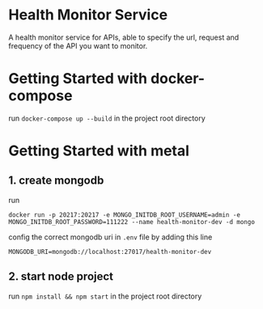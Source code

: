 # Health Monitor Service
A health monitor service for APIs, able to specify the url, request and frequency of the API you want to monitor.


# Getting Started with docker-compose
run `docker-compose up --build` in the project root directory


# Getting Started with metal


## 1. create mongodb
run


`docker run -p 20217:20217 -e MONGO_INITDB_ROOT_USERNAME=admin -e MONGO_INITDB_ROOT_PASSWORD=111222 --name health-monitor-dev -d mongo`

config the correct mongodb uri in `.env` file by adding this line


`MONGODB_URI=mongodb://localhost:27017/health-monitor-dev`


## 2. start node project
run `npm install && npm start` in the project root directory



